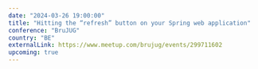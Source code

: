 ```yaml
---
date: "2024-03-26 19:00:00"
title: "Hitting the “refresh” button on your Spring web application"
conference: "BruJUG"
country: "BE"
externalLink: https://www.meetup.com/brujug/events/299711602
upcoming: true
---
```

